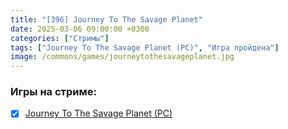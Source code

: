 ```yaml
---
title: "[396] Journey To The Savage Planet"
date: 2025-03-06 09:00:00 +0300
categories: ["Стримы"]
tags: ["Journey To The Savage Planet (PC)", "Игра пройдена"]
image: /commons/games/journeytothesavageplanet.jpg
---
```


### Игры на стриме:
+ [x] [Journey To The Savage Planet (PC)](/tags/journey-to-the-savage-planet-pc)
